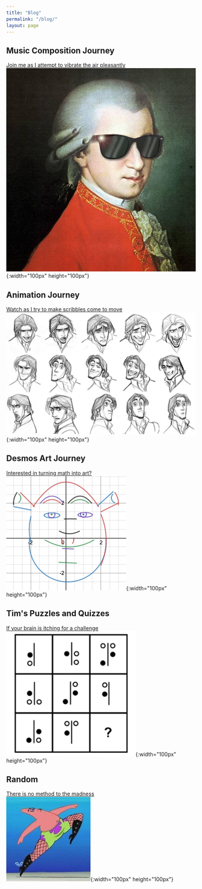 ```yaml
---
title: "Blog"
permalink: "/blog/"
layout: page
---
```


## Music Composition Journey

[Join me as I attempt to vibrate the air pleasantly](https://timothy-cao.github.io/personal/blog/composition)<br>
![alt text](/images/composition.jpg){:width="100px" height="100px"}

## Animation Journey

[Watch as I try to make scribbles come to move](https://timothy-cao.github.io/personal/blog/animation)<br>
![alt text](/images/animation.jpg){:width="100px" height="100px"}

## Desmos Art Journey

[Interested in turning math into art?](https://timothy-cao.github.io/personal/blog/desmos)<br>
![alt text](/images/desmos.png){:width="100px" height="100px"}

## Tim's Puzzles and Quizzes

[If your brain is itching for a challenge](https://timothy-cao.github.io/personal/blog/puzzle)<br>
![alt text](/images/puzzle.png){:width="100px" height="100px"}

## Random

[There is no method to the madness](https://timothy-cao.github.io/personal/blog/random)<br>
![alt text](/images/random.png){:width="100px" height="100px"}
